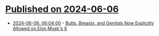 # [Published on 2024-06-06](index.md)

* [2024-06-06, 06:04:00](https://soylentnews.org/article.pl?sid=24/06/05/1050253&from=rss) - [Butts, Breasts, and Genitals Now Explicitly Allowed on Elon Musk's X](https://soylentnews.org/article.pl?sid=24/06/05/1050253&from=rss)

